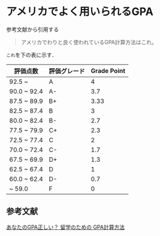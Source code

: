 # アメリカでよく用いられるGPA

参考文献から引用する
> アメリカでわりと良く使われているGPA計算方法はこれ。

`これ`を下の表に示す．

評価点数|評価グレード|Grade Point
---|---|---
92.5 ~|A|4
90.0 ~ 92.4|A-|3.7
87.5 ~ 89.9|B+|3.33
82.5 ~ 87.4|B|3
80.0 ~ 82.4|B-|2.7
77.5 ~ 79.9|C+|2.3
72.5 ~ 77.4|C|2
70.0 ~ 72.4|C-|1.7
67.5 ~ 69.9|D+|1.3
62.5 ~ 67.4|D|1
60.0 ~ 62.4|D-|0.7
~ 59.0|F|0

## 参考文献
[あなたのGPA正しい？ 留学のための GPA計算方法](https://www.path-to-success.net/gpa)